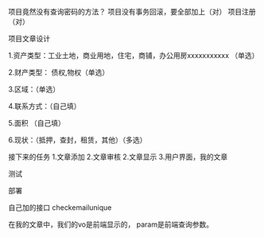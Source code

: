 项目竟然没有查询密码的方法？
项目没有事务回滚，要全部加上（对）
项目注册（对）



项目文章设计

1.资产类型：工业土地，商业用地，住宅，商铺，办公用房xxxxxxxxxxx （单选）

2.财产类型： 债权,物权（单选）


3.区域：（单选）

4.联系方式：（自己填）

5.面积 （自己填）

6.现状：（抵押，查封，租赁，其他）（多选）




接下来的任务
1.文章添加
2.文章审核
2.文章显示
3.用户界面，我的文章



测试

部署

自己加的接口
checkemailunique

在我的文章中，我们的vo是前端显示的，
param是前端查询参数。
